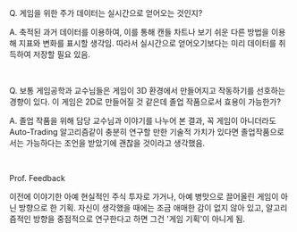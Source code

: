 Q. 게임을 위한 주가 데이터는 실시간으로 얻어오는 것인지?

A. 축적된 과거 데이터를 이용하여, 이를 통해 캔들 차트나 보기 쉬운 다른 방법을 이용해 지표와 변화를 표시할 생각임. 따라서 실시간으로 얻어오기보다는 미리 데이터를 취득하여 저장할 필요 있음.

<br>

Q. 보통 게임공학과 교수님들은 게임이 3D 환경에서 만들어지고 작동하기를 선호하는 경향이 있다. 이 게임은 2D로 만들어질 것 같은데 졸업 작품으로서 효용이 가능한가?

A. 졸업 작품을 위해 담당 교수님과 이야기를 나누어 본 결과, 꼭 게임이 아니더라도 Auto-Trading 알고리즘같이 충분히 연구할 만한 기술적 가치가 있다면 졸업작품으로서는 가능하다는 조언을 받았기에 괜찮을 것이라고 생각했음.

<br>

Prof. Feedback

이전에 이야기한 아예 현실적인 주식 투자로 가거나, 아예 병맛으로 끌어올린 게임이 아닌 방향으로 한 기획. 자신이 생각했을 때에는 조금 애매한 감이 없지 않아 있고, 알고리즘적인 방향을 중점적으로 연구한다고 하면 그건 '게임 기획'이 아니게 됨.